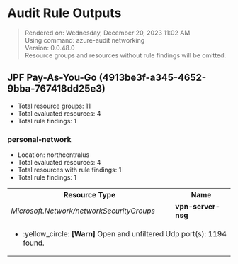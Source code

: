# Audit Rule Outputs

> Rendered on: Wednesday, December 20, 2023 11:02 AM <br/>
> Using command: azure-audit networking <br/>
> Version: 0.0.48.0 <br/>
> Resource groups and resources without rule findings will be omitted.

## JPF Pay-As-You-Go (4913be3f-a345-4652-9bba-767418dd25e3)

- Total resource groups: 11
- Total evaluated resources: 4
- Total rule findings: 1

### personal-network

- Location: northcentralus
- Total evaluated resources: 4
- Total resources with rule findings: 1
- Total rule findings: 1

<table>
<tr>
<th>Resource Type</th>
<th>Name</th>
</tr>
<tr>
<td><em>Microsoft.Network/networkSecurityGroups</em></td>
<td><strong>vpn-server-nsg</strong></td>
</tr>
<tr>
<td colspan="2">
<ul>
<li>
:yellow_circle:
<strong>[Warn]</strong>
Open and unfiltered Udp port(s): 1194 found.
</li>
</ul>
</td>
</tr>
</table>
